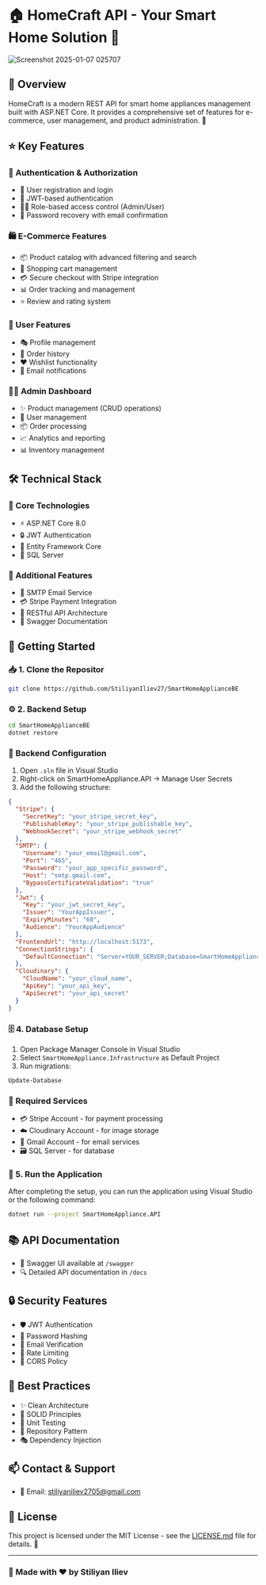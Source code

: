 # 🏠 HomeCraft API - Your Smart Home Solution 🌟 

![Screenshot 2025-01-07 025707](https://github.com/user-attachments/assets/ac7a8f5b-ab14-446f-8419-5e3928270797)

## 🎯 Overview
HomeCraft is a modern REST API for smart home appliances management built with ASP.NET Core. It provides a comprehensive set of features for e-commerce, user management, and product administration. 🚀

## ⭐ Key Features

### 🔐 Authentication & Authorization
- 📝 User registration and login
- 🎫 JWT-based authentication
- 👮‍♂️ Role-based access control (Admin/User)
- 🔑 Password recovery with email confirmation

### 🛍️ E-Commerce Features
- 📦 Product catalog with advanced filtering and search
- 🛒 Shopping cart management
- 💳 Secure checkout with Stripe integration
- 📊 Order tracking and management
- ⭐ Review and rating system

### 👤 User Features
- 🎭 Profile management
- 📜 Order history
- ❤️ Wishlist functionality
- 📧 Email notifications

### 👨‍💼 Admin Dashboard
- ✨ Product management (CRUD operations)
- 👥 User management
- 📦 Order processing
- 📈 Analytics and reporting
- 📊 Inventory management

## 🛠️ Technical Stack

### 🎯 Core Technologies
- ⚡ ASP.NET Core 8.0
- 🔒 JWT Authentication
- 🎲 Entity Framework Core
- 💾 SQL Server

### 🌟 Additional Features
- 📨 SMTP Email Service
- 💳 Stripe Payment Integration
- 🔄 RESTful API Architecture
- 📝 Swagger Documentation

## 🚀 Getting Started

### 📥 1. Clone the Repositor
```bash
git clone https://github.com/StiliyanIliev27/SmartHomeApplianceBE
```

### ⚙️ 2. Backend Setup
```bash
cd SmartHomeApplianceBE
dotnet restore
```

### 🔧 Backend Configuration
1. Open `.sln` file in Visual Studio
2. Right-click on SmartHomeAppliance.API → Manage User Secrets
3. Add the following structure:
```json
{
  "Stripe": {
    "SecretKey": "your_stripe_secret_key",
    "PublishableKey": "your_stripe_publishable_key",
    "WebhookSecret": "your_stripe_webhook_secret"
  },
  "SMTP": {
    "Username": "your_email@gmail.com",
    "Port": "465",
    "Password": "your_app_specific_password",
    "Host": "smtp.gmail.com",
    "BypassCertificateValidation": "true"
  },
  "Jwt": {
    "Key": "your_jwt_secret_key",
    "Issuer": "YourAppIssuer",
    "ExpiryMinutes": "60",
    "Audience": "YourAppAudience"
  },
  "FrontendUrl": "http://localhost:5173",
  "ConnectionStrings": {
    "DefaultConnection": "Server=YOUR_SERVER;Database=SmartHomeApplianceDatabase;Trusted_Connection=True;TrustServerCertificate=True;MultipleActiveResultSets=true;"
  },
  "Cloudinary": {
    "CloudName": "your_cloud_name",
    "ApiKey": "your_api_key",
    "ApiSecret": "your_api_secret"
  }
}
```

### 🗄️ 4. Database Setup
1. Open Package Manager Console in Visual Studio
2. Select `SmartHomeAppliance.Infrastructure` as Default Project
3. Run migrations:
```bash
Update-Database
```

### 🔑 Required Services
- 💳 Stripe Account - for payment processing
- ☁️ Cloudinary Account - for image storage
- 📧 Gmail Account - for email services
- 🗃️ SQL Server - for database

### 🚀 5. Run the Application
After completing the setup, you can run the application using Visual Studio or the following command:
```bash
dotnet run --project SmartHomeAppliance.API
```

## 📚 API Documentation
- 📖 Swagger UI available at `/swagger`
- 🔍 Detailed API documentation in `/docs`

## 🔒 Security Features
- 🛡️ JWT Authentication
- 🔐 Password Hashing
- 📧 Email Verification
- 🚫 Rate Limiting
- 🛑 CORS Policy

## 💎 Best Practices
- ✨ Clean Architecture
- 🎯 SOLID Principles
- 🧪 Unit Testing
- 🔄 Repository Pattern
- 🎭 Dependency Injection

## 📫 Contact & Support
- 📧 Email: stiliyaniliev2705@gmail.com

## 📄 License
This project is licensed under the MIT License - see the [LICENSE.md](LICENSE.md) file for details. 📜

---
### 🌟 Made with ❤️ by Stiliyan Iliev
